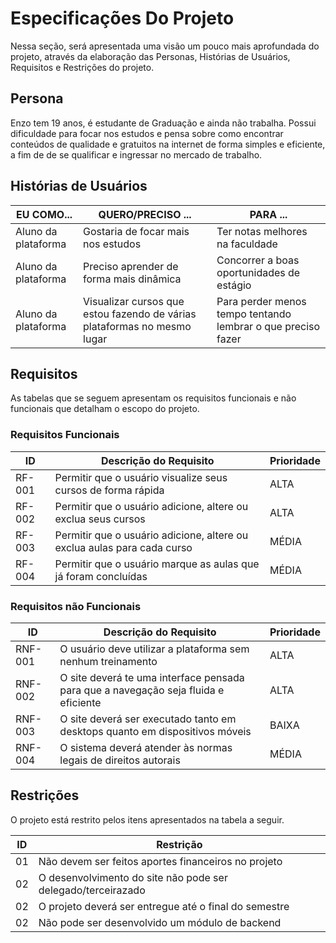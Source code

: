 # Especificações Do Projeto

Nessa seção, será apresentada uma visão um pouco mais aprofundada do projeto, através da elaboração das Personas, Histórias de Usuários, Requisitos e Restrições do projeto.

## Persona

Enzo tem 19 anos, é estudante de Graduação e ainda não trabalha. Possui dificuldade para focar nos estudos e pensa sobre como encontrar conteúdos de qualidade e gratuitos na internet de forma simples e eficiente, a fim de de se qualificar e ingressar no mercado de trabalho.

## Histórias de Usuários

|EU COMO... | QUERO/PRECISO ... |PARA ... |
|--------------------|------------------------------------|----------------------------------------|
| Aluno da plataforma | Gostaria de focar mais nos estudos | Ter notas melhores na faculdade |
| Aluno da plataforma | Preciso aprender de forma mais dinâmica | Concorrer a boas oportunidades de estágio |
| Aluno da plataforma | Visualizar cursos que estou fazendo de várias plataformas no mesmo lugar | Para perder menos tempo tentando lembrar o que preciso fazer |

## Requisitos

As tabelas que se seguem apresentam os requisitos funcionais e não funcionais que detalham o escopo do projeto.

### Requisitos Funcionais

|ID    | Descrição do Requisito | Prioridade |
|------|-----------------------------------------|----|
|RF-001| Permitir que o usuário visualize seus cursos de forma rápida | ALTA |
|RF-002| Permitir que o usuário adicione, altere ou exclua seus cursos | ALTA |
|RF-003| Permitir que o usuário adicione, altere ou exclua aulas para cada curso | MÉDIA |
|RF-004| Permitir que o usuário marque as aulas que já foram concluídas | MÉDIA |

### Requisitos não Funcionais

|ID       | Descrição do Requisito | Prioridade |
|---------|------------------------|------------|
| RNF-001 | O usuário deve utilizar a plataforma sem nenhum treinamento | ALTA |
| RNF-002 | O site deverá te uma interface pensada para que a navegação seja fluida e eficiente | ALTA |
| RNF-003 | O site deverá ser executado tanto em desktops quanto em dispositivos móveis | BAIXA |
| RNF-004 | O sistema deverá atender às normas legais de direitos autorais | MÉDIA |

## Restrições

O projeto está restrito pelos itens apresentados na tabela a seguir.

|ID| Restrição |
|--|-------------------------------------------------------|
|01| Não devem ser feitos aportes financeiros no projeto |
|02| O desenvolvimento do site não pode ser delegado/terceirazado |
|02| O projeto deverá ser entregue até o final do semestre |
|02| Não pode ser desenvolvido um módulo de backend |




